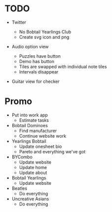 # TODO

* Twitter
    * No Bobtail Yearlings Club
    * Create svg icon and png

* Audio option view
    * Puzzles have button
    * Demo has button
    * Tiles are swapped with individual note tiles
    * Intervals disappear
* Guitar view for checker

# Promo

* Put into work app
    * Estimate tasks
* Bobtail Dominoes
    * Find manufacturer
    * Continue website work
* Yearlings Bobtail
    * Update onesheet bio
    * Pareto and everything we've got
* BYCombo
    * Update website
    * Update home
    * Update about
* Bobtail Yearlings
    * Update website
* Beatles
    * Do everything
* Uncreative Asians
    * Do everything